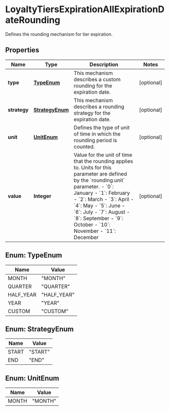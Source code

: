 

# LoyaltyTiersExpirationAllExpirationDateRounding

Defines the rounding mechanism for tier expiration.

## Properties

| Name | Type | Description | Notes |
|------------ | ------------- | ------------- | -------------|
|**type** | [**TypeEnum**](#TypeEnum) | This mechanism describes a custom rounding for the expiration date. |  [optional] |
|**strategy** | [**StrategyEnum**](#StrategyEnum) | This mechanism describes a rounding strategy for the expiration date. |  [optional] |
|**unit** | [**UnitEnum**](#UnitEnum) | Defines the type of unit of time in which the rounding period is counted. |  [optional] |
|**value** | **Integer** | Value for the unit of time that the rounding applies to. Units for this parameter are defined by the &#x60;rounding.unit&#x60; parameter.     - &#x60;0&#x60;: January - &#x60;1&#x60;: February - &#x60;2&#x60;: March - &#x60;3&#x60;: April - &#x60;4&#x60;: May - &#x60;5&#x60;: June - &#x60;6&#x60;: July - &#x60;7&#x60;: August - &#x60;8&#x60;: September - &#x60;9&#x60;: October - &#x60;10&#x60;: November - &#x60;11&#x60;: December |  [optional] |



## Enum: TypeEnum

| Name | Value |
|---- | -----|
| MONTH | &quot;MONTH&quot; |
| QUARTER | &quot;QUARTER&quot; |
| HALF_YEAR | &quot;HALF_YEAR&quot; |
| YEAR | &quot;YEAR&quot; |
| CUSTOM | &quot;CUSTOM&quot; |



## Enum: StrategyEnum

| Name | Value |
|---- | -----|
| START | &quot;START&quot; |
| END | &quot;END&quot; |



## Enum: UnitEnum

| Name | Value |
|---- | -----|
| MONTH | &quot;MONTH&quot; |



